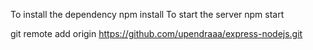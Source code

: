 To install the dependency
npm install
To start the server
npm start


git remote add origin https://github.com/upendraaa/express-nodejs.git
